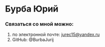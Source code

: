 # Бурба Юрий
### Связаться со мной можно:
1. по электронной почте: jurec15@yandex.ru
2. GitHub: @BurbaJurij
